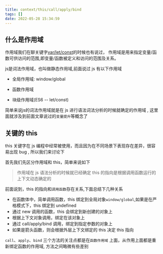 ```yaml
---
title: context/this/call/apply/bind
tags: []
date: 2022-05-28 15:34:59
---
```



## 什么是作用域

作用域我们在聊关键字[var/let/const](./var-let-const.md)的时候也有说过， 作用域是用来指定变量/函数可供访问的范围,即变量/函数被定义和访问的范围及关系。

js是词法作用域，也叫做静态作用域,前面说过 js 有以下作用域

* 全局作用域: window/global

* 函数作用域

* 块级作用域(ES6 -- let/const)

简单来说js的词法作用域就是在 js 进行语法词法分析的时候就确定的作用域 , 这里面就涉及到前面文章说过的`变量提升`等概念了

## 关键的 this

this 关键字在 js 编程中经常被使用，而且因为在不同场景下表现存在差异，很容易出现 bug , 所以我们来讨论下

首先我们先区分作用域和 this，简单来说如下
> 作用域在 js 语法分析的时候就已经确定
> this 的指向是根据调用函数运行的上下文动态确定的

前面说到，this 的指向和`调用函数`存在关系,下面总结下几种关系

* 在函数体中，简单调用函数，this 绑定到全局对象`window/global`,如果是在严格模式下，this 绑定到 undefined
* 通过 new 调用的函数，this 会绑定到新创建的对象上
* 根据上下文对象调用，绑定在该对象上
* 通过 call/apply/bind 调用，绑定到指定参数的对象上
* 如果是箭头函数，则会根据外层上下文绑定的 this 决定 this 指向

<!--truncate-->
`call`、`apply`、`bind` 三个方法的关注点都是在`函数作用域` 上面，从作用上面都是重新绑定函数的作用域, 方法之间略微有些差别

